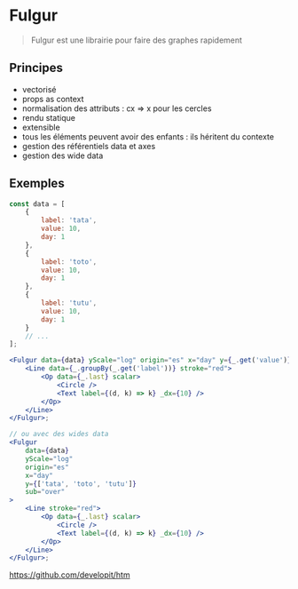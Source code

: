 # Fulgur

> Fulgur est une librairie pour faire des graphes rapidement

## Principes

-   vectorisé
-   props as context
-   normalisation des attributs : cx => x pour les cercles
-   rendu statique
-   extensible
-   tous les éléments peuvent avoir des enfants : ils héritent du contexte
-   gestion des référentiels data et axes
-   gestion des wide data

## Exemples

```jsx
const data = [
    {
        label: 'tata',
        value: 10,
        day: 1
    },
    {
        label: 'toto',
        value: 10,
        day: 1
    },
    {
        label: 'tutu',
        value: 10,
        day: 1
    }
    // ...
];

<Fulgur data={data} yScale="log" origin="es" x="day" y={_.get('value')}>
    <Line data={_.groupBy(_.get('label'))} stroke="red">
        <Op data={_.last} scalar>
            <Circle />
            <Text label={(d, k) => k} _dx={10} />
        </Op>
    </Line>
</Fulgur>;

// ou avec des wides data
<Fulgur
    data={data}
    yScale="log"
    origin="es"
    x="day"
    y={['tata', 'toto', 'tutu']}
    sub="over"
>
    <Line stroke="red">
        <Op data={_.last} scalar>
            <Circle />
            <Text label={(d, k) => k} _dx={10} />
        </Op>
    </Line>
</Fulgur>;
```

https://github.com/developit/htm

